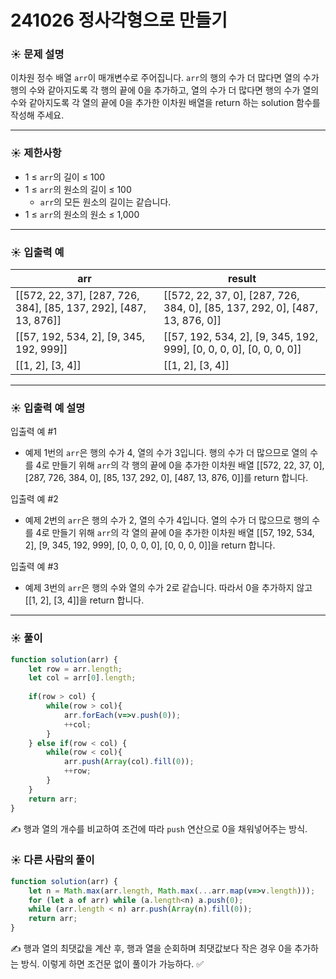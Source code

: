 # 241026 정사각형으로 만들기

### ☀️ 문제 설명

이차원 정수 배열 `arr`이 매개변수로 주어집니다. `arr`의 행의 수가 더 많다면 열의 수가 행의 수와 같아지도록 각 행의 끝에 0을 추가하고, 열의 수가 더 많다면 행의 수가 열의 수와 같아지도록 각 열의 끝에 0을 추가한 이차원 배열을 return 하는 solution 함수를 작성해 주세요.

---

### ☀️ **제한사항**

- 1 ≤ `arr`의 길이 ≤ 100
- 1 ≤ `arr`의 원소의 길이 ≤ 100
    - `arr`의 모든 원소의 길이는 같습니다.
- 1 ≤ `arr`의 원소의 원소 ≤ 1,000

---

### ☀️ **입출력 예**

| arr | result |
| --- | --- |
| [[572, 22, 37], [287, 726, 384], [85, 137, 292], [487, 13, 876]] | [[572, 22, 37, 0], [287, 726, 384, 0], [85, 137, 292, 0], [487, 13, 876, 0]] |
| [[57, 192, 534, 2], [9, 345, 192, 999]] | [[57, 192, 534, 2], [9, 345, 192, 999], [0, 0, 0, 0], [0, 0, 0, 0]] |
| [[1, 2], [3, 4]] | [[1, 2], [3, 4]] |

---

### ☀️ **입출력 예 설명**

입출력 예 #1

- 예제 1번의 `arr`은 행의 수가 4, 열의 수가 3입니다. 행의 수가 더 많으므로 열의 수를 4로 만들기 위해 `arr`의 각 행의 끝에 0을 추가한 이차원 배열 [[572, 22, 37, 0], [287, 726, 384, 0], [85, 137, 292, 0], [487, 13, 876, 0]]를 return 합니다.

입출력 예 #2

- 예제 2번의 `arr`은 행의 수가 2, 열의 수가 4입니다. 열의 수가 더 많으므로 행의 수를 4로 만들기 위해 `arr`의 각 열의 끝에 0을 추가한 이차원 배열 [[57, 192, 534, 2], [9, 345, 192, 999], [0, 0, 0, 0], [0, 0, 0, 0]]을 return 합니다.

입출력 예 #3

- 예제 3번의 `arr`은 행의 수와 열의 수가 2로 같습니다. 따라서 0을 추가하지 않고 [[1, 2], [3, 4]]을 return 합니다.

---

### ☀️ 풀이

```jsx
function solution(arr) {
    let row = arr.length;
    let col = arr[0].length;
    
    if(row > col) {
        while(row > col){
            arr.forEach(v=>v.push(0));
            ++col;
        }
    } else if(row < col) {
        while(row < col){
            arr.push(Array(col).fill(0));
            ++row;
        }
    }
    return arr;
}
```

✍️ 행과 열의 개수를 비교하여 조건에 따라 `push` 연산으로 0을 채워넣어주는 방식.

### ☀️ 다른 사람의 풀이

```jsx
function solution(arr) {
    let n = Math.max(arr.length, Math.max(...arr.map(v=>v.length)));
    for (let a of arr) while (a.length<n) a.push(0);
    while (arr.length < n) arr.push(Array(n).fill(0));
    return arr;
}
```

✍️ 행과 열의 최댓값을 계산 후, 행과 열을 순회하며 최댓값보다 작은 경우 0을 추가하는 방식. 이렇게 하면 조건문 없이 풀이가 가능하다. ✅